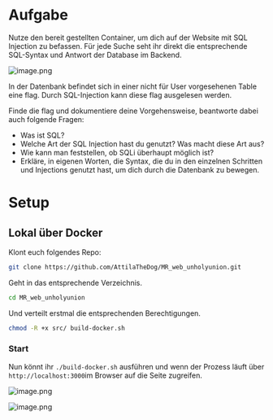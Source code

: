 # Aufgabe

Nutze den bereit gestellten Container, um dich auf der Website mit SQL Injection zu befassen. Für jede Suche seht ihr direkt die entsprechende SQL-Syntax und Antwort der Database im Backend.

![image.png](attachment:fd302284-c17c-4f4c-9c82-9c6e641d57bc:image.png)

In der Datenbank befindet sich in einer nicht für User vorgesehenen Table eine flag. Durch SQL-Injection kann diese flag ausgelesen werden.

Finde die flag und dokumentiere deine Vorgehensweise, beantworte dabei auch folgende Fragen:

- Was ist SQL?
- Welche Art der SQL Injection hast du genutzt? Was macht diese Art aus?
- Wie kann man feststellen, ob SQLi überhaupt möglich ist?
- Erkläre, in eigenen Worten, die Syntax, die du in den einzelnen Schritten und Injections genutzt hast, um dich durch die Datenbank zu bewegen.

# Setup

## Lokal über Docker

Klont euch folgendes Repo:

```bash
git clone https://github.com/AttilaTheDog/MR_web_unholyunion.git
```

Geht in das entsprechende Verzeichnis.

```bash
cd MR_web_unholyunion
```

Und verteilt erstmal die entsprechenden Berechtigungen.

```bash
chmod -R +x src/ build-docker.sh
```

### Start

Nun könnt ihr `./build-docker.sh` ausführen und wenn der Prozess läuft über `http://localhost:3000`im Browser auf die Seite zugreifen.

![image.png](attachment:0ea06944-5969-4165-adc8-31876d25e9f4:image.png)

![image.png](attachment:c36922ea-b99e-4ab8-a0a7-3525a7644c9e:image.png)
